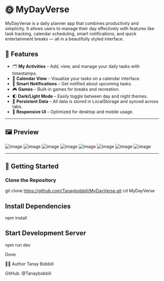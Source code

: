# 🌞 MyDayVerse

MyDayVerse is a daily planner app that combines productivity and simplicity. It allows users to manage their day effectively with features like task tracking, calendar scheduling, smart notifications, and quick entertainment breaks — all in a beautifully styled interface.

## 📌 Features

- 🗂️ **My Activities** – Add, view, and manage your daily tasks with timestamps.
- 📆 **Calendar View** – Visualize your tasks on a calendar interface.
- 🔔 **Smart Notifications** – Get notified about upcoming tasks.
- 🎮 **Games** – Built-in games for breaks and recreation.
- 🌓 **Dark/Light Mode** – Easily toggle between day and night themes.
- 💾 **Persistent Data** – All data is stored in LocalStorage and synced across tabs.
- 📱 **Responsive UI** – Optimized for desktop and mobile usage.

---

## 🖼️ Preview

![image](https://github.com/user-attachments/assets/2852e367-c9c3-48a5-90a1-1b2fb398e6d7)
![image](https://github.com/user-attachments/assets/ba65410a-c513-4629-a60c-0aff55619df4)
![image](https://github.com/user-attachments/assets/d680fca4-3df8-469e-b5e9-8745e4c4c4e3)
![image](https://github.com/user-attachments/assets/2039e8b4-969e-473e-8a36-cc52087e97e0)
![image](https://github.com/user-attachments/assets/783b5ffc-a965-4737-8fb1-ac5d897d6425)
![image](https://github.com/user-attachments/assets/8cb41237-ee33-4eac-8d44-76ec940351f5)
![image](https://github.com/user-attachments/assets/3376d52d-ca14-48da-935c-e40d7d93600c)
![image](https://github.com/user-attachments/assets/d5e86d34-8a73-41ef-a53d-10f76d278a4e)


---

## 🚀 Getting Started

###  Clone the Repository

git clone https://github.com/Tanaybobbili/MyDayVerse.git
cd MyDayVerse

## Install Dependencies

npm install

## Start Development Server

npm run dev

Done


🙋‍♂️ Author
Tanay Bobbili

GitHub: @Tanaybobbili
